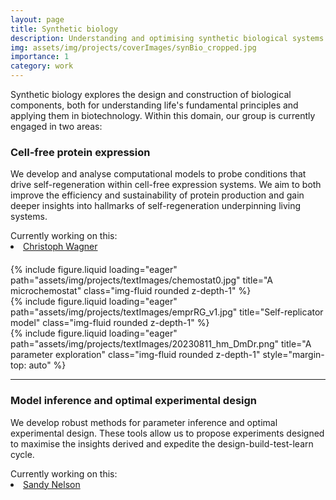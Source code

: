 ```yaml
---
layout: page
title: Synthetic biology
description: Understanding and optimising synthetic biological systems
img: assets/img/projects/coverImages/synBio_cropped.jpg
importance: 1
category: work
---
```


Synthetic biology explores the design and construction of biological components, both for understanding life's
fundamental principles and applying them in biotechnology. Within this domain, our group is currently engaged in two
areas:

### Cell-free protein expression

We develop and analyse computational models to probe conditions that drive self-regeneration within cell-free
expression systems. We aim to both improve the efficiency and sustainability of protein production and gain deeper
insights into hallmarks of self-regeneration underpinning living systems.

<div>
  <span> Currently working on this: </span>
  <li class="tab"><a href="/people/christophWagner/">Christoph Wagner</a></li>
</div>

<div class="container" style="margin-top: 20px">
  <div class="row">
    <div class="col">
        {% include figure.liquid loading="eager" path="assets/img/projects/textImages/chemostat0.jpg" title="A microchemostat" class="img-fluid rounded z-depth-1" %}
    </div>
    <div class="col">
        {% include figure.liquid loading="eager" path="assets/img/projects/textImages/emprRG_v1.jpg" title="Self-replicator model" class="img-fluid rounded z-depth-1" %}
    </div>
    <div class="col" style="display: flex; flex-direction: column; flex: 1;">
        {% include figure.liquid loading="eager" path="assets/img/projects/textImages/20230811_hm_DmDr.png" title="A parameter exploration" class="img-fluid rounded z-depth-1" style="margin-top: auto" %}
    </div>
  </div>
</div>

---

### Model inference and optimal experimental design

We develop robust methods for parameter inference and optimal experimental design. These tools allow us to propose
experiments designed to maximise the insights derived and expedite the design-build-test-learn cycle.

<div>
  <span> Currently working on this: </span>
  <li class="tab"><a href="/people/sandyNelson/">Sandy Nelson</a></li>
</div>
